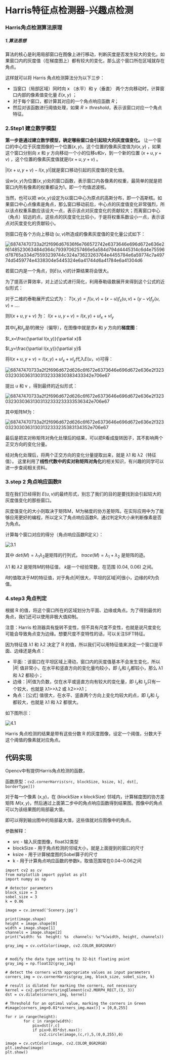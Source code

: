 # Harris特征点检测器-兴趣点检测

### Harris角点检测算法原理

##### 1.算法思想

算法的核心是利用局部窗口在图像上进行移动，判断灰度是否发生较大的变化。如果窗口内的灰度值（在梯度图上）都有较大的变化，那么这个窗口所在区域就存在角点。

这样就可以将 Harris 角点检测算法分为以下三步：

- 当窗口（局部区域）同时向 x （水平）和 y（垂直） 两个方向移动时，计算窗口内部的像素值变化量 $E(x,y)$ ；
- 对于每个窗口，都计算其对应的一个角点响应函数 $R$；
- 然后对该函数进行阈值处理，如果 $R > threshold$，表示该窗口对应一个角点特征。

### 2.Step1  建立数学模型 

**第一步是通过建立数学模型，确定哪些窗口会引起较大的灰度值变化。** 让一个窗口的中心位于灰度图像的一个位置$(x,y)$，这个位置的像素灰度值为$I(x,y)$ ，如果这个窗口分别向 $x$ 和 $y$ 方向移动一个小的位移$u$和$v$，到一个新的位置 $(x+u,y+v)$ ，这个位置的像素灰度值就是$I(x+u,y+v)$ 。

$|I(x+u,y+v)-I(x,y)|$就是窗口移动引起的灰度值的变化值。

设$w(x,y)$为位置$(x,y)$处的窗口函数，表示窗口内各像素的权重，最简单的就是把窗口内所有像素的权重都设为1，即一个均值滤波核。

当然，也可以把 $w(x,y)$设定为以窗口中心为原点的高斯分布，即一个高斯核。如果窗口中心点像素是角点，那么窗口移动前后，中心点的灰度值变化非常强烈，所以该点权重系数应该设大一点，表示该点对灰度变化的贡献较大；而离窗口中心（角点）较远的点，这些点的灰度变化比较小，于是将权重系数设小一点，表示该点对灰度变化的贡献较小。

则窗口在各个方向上移动 $(u,v)$所造成的像素灰度值的变化量公式如下：

![68747470733a2f2f696d67636f6e766572742e6373646e696d672e636e2f6148523063484d364c7939706257466e5a584d794d4445314c6d4e75596d78765a334d75593239744c324a73623263764e4455784e6a59774c7a49774d5459774e4338304e5445324e6a41744d6a41784e6a41304d6](D:\github\图像处理下\68747470733a2f2f696d67636f6e766572742e6373646e696d672e636e2f6148523063484d364c7939706257466e5a584d794d4445314c6d4e75596d78765a334d75593239744c324a73623263764e4455784e6a59774c7a49774d5459774e4338304e5445324e6a41744d6a41784e6a41304d6.jpg)

若窗口内是一个角点，则$E(u,v)$的计算结果将会很大。

为了提高计算效率，对上述公式进行简化，利用泰勒级数展开来得到这个公式的近似形式：

对于二维的泰勒展开式公式为：
$T(x,y)=f(u,v)+(x-u)f_x(u,v)+(y-v)f_y(u,v)+....$

则$I(x+u,y+v)$ 为：
$I(x+u,y+v)=I(x,y)+uI_x+vI_y$

其中$I_x$和$I_y$是$I$的微分（偏导），在图像中就是求$x$ 和 $y$ 方向的**梯度图**：

$I_x=\frac{\partial I(x,y)}{\partial x}$

$I_y=\frac{\partial I(x,y)}{\partial y}$

将$I(x+u,y+v)=I(x,y)+uI_x+vI_y$代入$E(u，v)$可得：

![68747470733a2f2f696d672d626c6f672e6373646e696d672e636e2f32303230303631303132333830383433342e706e67](D:\github\图像处理下\68747470733a2f2f696d672d626c6f672e6373646e696d672e636e2f32303230303631303132333830383433342e706e67.png)

提出 u 和 v ，得到最终的近似形式：

![68747470733a2f2f696d672d626c6f672e6373646e696d672e636e2f32303230303631303132333233333536342e706e67](D:\github\图像处理下\68747470733a2f2f696d672d626c6f672e6373646e696d672e636e2f32303230303631303132333233333536342e706e67.png)

其中矩阵M为：

![68747470733a2f2f696d672d626c6f672e6373646e696d672e636e2f32303230303631303132333235383134352e706e67](D:\github\图像处理下\68747470733a2f2f696d672d626c6f672e6373646e696d672e636e2f32303230303631303132333235383134352e706e67.png)

最后是把实对称矩阵对角化处理后的结果，可以把R看成旋转因子，其不影响两个正交方向的变化分量。

经对角化处理后，将两个正交方向的变化分量提取出来，就是 λ1 和 λ2（特征值）。 这里利用了**线性代数中的实对称矩阵对角化**的相关知识，有兴趣的同学可以进一步查阅相关资料。

### 3.step 2  角点响应函数R

现在我们已经得到 $E(u,v)$的最终形式，别忘了我们的目的是要找到会引起较大的灰度值变化的那些窗口。

灰度值变化的大小则取决于矩阵M，M为梯度的协方差矩阵。在实际应用中为了能够应用更好的编程，所以定义了角点响应函数R，通过判定R大小来判断像素是否为角点。

计算每个窗口对应的得分（角点响应函数R定义）：

![3.1](D:\github\图像处理下\3.1.png)

其中 $det(M)=\lambda_1\lambda_2$是矩阵的行列式， $trace(M)=\lambda_1+\lambda_2$ 是矩阵的迹。

$λ1$ 和 $λ2$ 是矩阵$M$的特征值， $k$是一个经验常数，在范围 (0.04, 0.06) 之间。

$R$的值取决于$M$的特征值，对于角点$|R|$很大，平坦的区域$|R|$很小，边缘的$R$为负值。

### 4.step3 角点判定 

根据 R 的值，将这个窗口所在的区域划分为平面、边缘或角点。为了得到最优的角点，我们还可以使用非极大值抑制。

注意：Harris 检测器具有旋转不变性，但不具有尺度不变性，也就是说尺度变化可能会导致角点变为边缘。想要尺度不变特性的话，可以关注SIFT特征。

因为特征值 λ1 和 λ2 决定了 R 的值，所以我们可以用特征值来决定一个窗口是平面、边缘还是角点：

- 平面:：该窗口在平坦区域上滑动，窗口内的灰度值基本不会发生变化，所以 $|R|$ 值非常小，在水平和竖直方向的变化量均较小，即 $I_x$和 $I_y$都较小，那么 λ1 和 λ2 都较小；
- 边缘：$|R|$值为负数，仅在水平或竖直方向有较大的变化量，即 $I_x$和 $I_y$只有一个较大，也就是 λ1>>λ2 或 λ2>>λ1；
- 角点：[公式] 值很大，在水平、竖直两个方向上变化均较大的点，即 $I_x$和 $I_y$ 都较大，也就是 λ1 和 λ2 都很大。



如下图所示：

![4.1](D:\github\图像处理下\4.1.jpg)



Harris 角点检测的结果是带有这些分数 R 的灰度图像，设定一个阈值，分数大于这个阈值的像素就对应角点。



## 代码实现

Opencv中有提供Harris角点检测的函数，

函数原型：`cv2.cornerHarris(src, blockSize, ksize, k[, dst[, borderType]])`

对于每一个像素 (x,y)，在 (blockSize x blockSize) 邻域内，计算梯度图的协方差矩阵 $M(x,y)$，然后通过上面第二步中的角点响应函数得到结果图。图像中的角点可以为该结果图的局部最大值。

即可以得到输出图中的局部最大值，这些值就对应图像中的角点。

参数解释：

- src - 输入灰度图像，float32类型
- blockSize - 用于角点检测的邻域大小，就是上面提到的窗口的尺寸
- ksize - 用于计算梯度图的Sobel算子的尺寸
- k - 用于计算角点响应函数的参数k，取值范围常在0.04~0.06之间

```
import cv2 as cv
from matplotlib import pyplot as plt
import numpy as np

# detector parameters
block_size = 3
sobel_size = 3
k = 0.06

image = cv.imread('Scenery.jpg')

print(image.shape)
height = image.shape[0]
width = image.shape[1]
channels = image.shape[2]
print("width: %s  height: %s  channels: %s"%(width, height, channels))
   
gray_img = cv.cvtColor(image, cv2.COLOR_BGR2GRAY)


# modify the data type setting to 32-bit floating point 
gray_img = np.float32(gray_img)

# detect the corners with appropriate values as input parameters
corners_img = cv.cornerHarris(gray_img, block_size, sobel_size, k)

# result is dilated for marking the corners, not necessary
kernel = cv2.getStructuringElement(cv2.MORPH_RECT,(3, 3))
dst = cv.dilate(corners_img, kernel)

# Threshold for an optimal value, marking the corners in Green
#image[corners_img>0.01*corners_img.max()] = [0,0,255]

for r in range(height):
        for c in range(width):
            pix=dst[r,c]
            if pix>0.05*dst.max():
               cv2.circle(image,(c,r),5,(0,0,255),0)

image = cv.cvtColor(image, cv2.COLOR_BGR2RGB)
plt.imshow(image)
plt.show()
```





